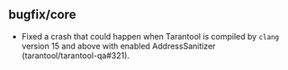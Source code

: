 ## bugfix/core

* Fixed a crash that could happen when Tarantool is compiled by `clang`
  version 15 and above with enabled AddressSanitizer
  (tarantool/tarantool-qa#321).
